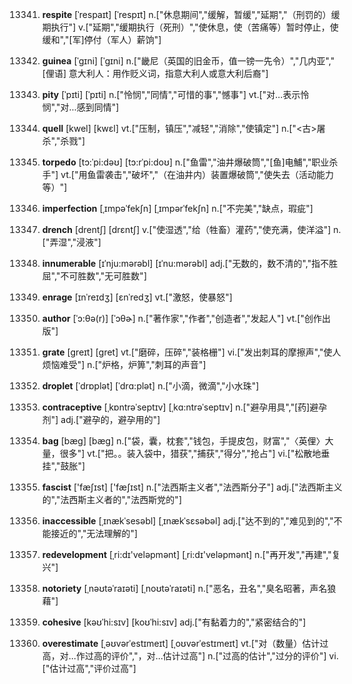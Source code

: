 13341. **respite**
[ˈrespaɪt]  [ˈrespɪt]
n.["休息期间","缓解，暂缓","延期","（刑罚的）缓期执行"]  v.["延期","缓期执行（死刑）","使休息，使（苦痛等）暂时停止，使缓和","[军]停付（军人）薪饷"]  

13342. **guinea**
[ˈgɪni]  [ˈɡɪni]
n.["畿尼（英国的旧金币，值一镑一先令）","几内亚","[俚语] 意大利人：用作贬义词，指意大利人或意大利后裔"]  

13343. **pity**
[ˈpɪti]  [ˈpɪti]
n.["怜悯","同情","可惜的事","憾事"]  vt.["对…表示怜悯","对…感到同情"]  

13344. **quell**
[kwel]  [kwɛl]
vt.["压制，镇压","减轻","消除","使镇定"]  n.["<古>屠杀","杀戮"]  

13345. **torpedo**
[tɔ:ˈpi:dəʊ]  [tɔ:rˈpi:doʊ]
n.["鱼雷","油井爆破筒","[鱼]电鯆","职业杀手"]  vt.["用鱼雷袭击","破坏","（在油井内）装置爆破筒","使失去（活动能力等）"]  

13346. **imperfection**
[ˌɪmpəˈfekʃn]  [ˌɪmpərˈfekʃn]
n.["不完美","缺点，瑕疵"]  

13347. **drench**
[drentʃ]  [drɛntʃ]
v.["使湿透","给（牲畜）灌药","使充满，使洋溢"]  n.["弄湿","浸液"]  

13348. **innumerable**
[ɪˈnju:mərəbl]  [ɪˈnu:mərəbl]
adj.["无数的，数不清的","指不胜屈","不可胜数","无可胜数"]  

13349. **enrage**
[ɪnˈreɪdʒ]  [ɛnˈredʒ]
vt.["激怒，使暴怒"]  

13350. **author**
[ˈɔ:θə(r)]  [ˈɔθɚ]
n.["著作家","作者","创造者","发起人"]  vt.["创作出版"]  

13351. **grate**
[greɪt]  [ɡret]
vt.["磨碎，压碎","装格栅"]  vi.["发出刺耳的摩擦声","使人烦恼难受"]  n.["炉格，炉箅","刺耳的声音"]  

13352. **droplet**
[ˈdrɒplət]  [ˈdrɑ:plət]
n.["小滴，微滴","小水珠"]  

13353. **contraceptive**
[ˌkɒntrəˈseptɪv]  [ˌkɑ:ntrəˈseptɪv]
n.["避孕用具","[药]避孕剂"]  adj.["避孕的，避孕用的"]  

13354. **bag**
[bæg]  [bæɡ]
n.["袋，囊，枕套","钱包，手提皮包，财富","〈英俚〉大量，很多"]  vt.["把。。装入袋中，猎获","捕获","得分","抢占"]  vi.["松散地垂挂","鼓胀"]  

13355. **fascist**
['fæʃɪst]  ['fæʃɪst]
n.["法西斯主义者","法西斯分子"]  adj.["法西斯主义的","法西斯主义者的","法西斯党的"]  

13356. **inaccessible**
[ˌɪnækˈsesəbl]  [ˌɪnækˈsɛsəbəl]
adj.["达不到的","难见到的","不能接近的","无法理解的"]  

13357. **redevelopment**
[ˌri:dɪ'veləpmənt]  [ˌri:dɪ'veləpmənt]
n.["再开发","再建","复兴"]  

13358. **notoriety**
[ˌnəʊtəˈraɪəti]  [ˌnoʊtəˈraɪəti]
n.["恶名，丑名","臭名昭著，声名狼藉"]  

13359. **cohesive**
[kəʊˈhi:sɪv]  [koʊˈhi:sɪv]
adj.["有黏着力的","紧密结合的"]  

13360. **overestimate**
[ˌəʊvərˈestɪmeɪt]  [ˌoʊvərˈestɪmeɪt]
vt.["对（数量）估计过高，对…作过高的评价","，对…估计过高"]  n.["过高的估计","过分的评价"]  vi.["估计过高","评价过高"]  

